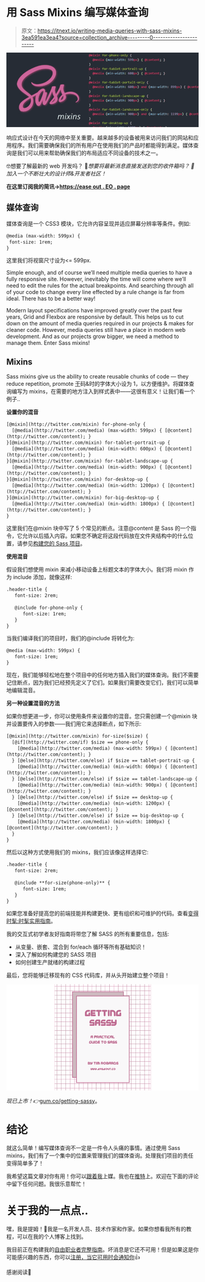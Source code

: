 # 用 Sass Mixins 编写媒体查询

> 原文：<https://itnext.io/writing-media-queries-with-sass-mixins-3ea591ea3ea4?source=collection_archive---------0----------------------->

![](img/34bf2db2d28df2a06899f82414ffe744.png)

响应式设计在今天的网络中至关重要。越来越多的设备被用来访问我们的网站和应用程序。我们需要确保我们的所有用户在使用我们的产品时都能得到满足。媒体查询是我们可以用来帮助确保我们的布局适应不同设备的技术之一。

🤓想要了解最新的 web 开发吗？
🚀*想要将最新消息直接发送到您的收件箱吗？
🎉加入一个不断壮大的设计师&开发者社区！*

**在这里订阅我的简讯→**[**https://ease out . EO . page**](https://easeout.eo.page/)

## 媒体查询

媒体查询是一个 CSS3 模块，它允许内容呈现并适应屏幕分辨率等条件。例如:

```
@media (max-width: 599px) {
 font-size: 1rem;
}
```

这里我们将视窗尺寸设为<= 599px.

Simple enough, and of course we’ll need multiple media queries to have a fully responsive site. However, inevitably the time will come where we’ll need to edit the rules for the actual breakpoints. And searching through all of your code to change every line effected by a rule change is far from ideal. There has to be a better way!

Modern layout specifications have improved greatly over the past few years, Grid and Flexbox are responsive by default. This helps us to cut down on the amount of media queries required in our projects & makes for cleaner code. However, media queries still have a place in modern web development. And as our projects grow bigger, we need a method to manage them. Enter Sass mixins!

## Mixins

Sass mixins give us the ability to create reusable chunks of code — they reduce repetition, promote [干](https://dzone.com/articles/is-your-code-dry-or-wet)码&时的字体大小设为 1，以方便维护。将媒体查询编写为 mixins，在需要的地方注入到样式表中——这很有意义！让我们看一个例子..

**设置你的混音**

```
[@mixin](http://twitter.com/mixin) for-phone-only {
  [@media](http://twitter.com/media) (max-width: 599px) { [@content](http://twitter.com/content); }
}[@mixin](http://twitter.com/mixin) for-tablet-portrait-up {
  [@media](http://twitter.com/media) (min-width: 600px) { [@content](http://twitter.com/content); }
}[@mixin](http://twitter.com/mixin) for-tablet-landscape-up {
  [@media](http://twitter.com/media) (min-width: 900px) { [@content](http://twitter.com/content); }
}[@mixin](http://twitter.com/mixin) for-desktop-up {
  [@media](http://twitter.com/media) (min-width: 1200px) { [@content](http://twitter.com/content); }
}[@mixin](http://twitter.com/mixin) for-big-desktop-up {
  [@media](http://twitter.com/media) (min-width: 1800px) { [@content](http://twitter.com/content); }
}
```

这里我们在@mixin 块中写了 5 个常见的断点。注意@content 是 Sass 的一个指令，它允许以后插入内容。如果您不确定将这段代码放在文件夹结构中的什么位置，请参见[构建您的 Sass 项目](https://medium.com/@timothyrobards/structuring-your-sass-projects-c8d41fa55ed4)。

**使用混音**

假设我们想使用 mixin 来减小移动设备上标题文本的字体大小。我们将 mixin 作为 include 添加，就像这样:

```
.header-title {  
   font-size: 2rem;  

   @include for-phone-only {    
      font-size: 1rem; 
   }
}
```

当我们编译我们的项目时，我们的@include 将转化为:

```
@media (max-width: 599px) {
   font-size: 1rem;
}
```

现在，我们能够轻松地在整个项目中的任何地方插入我们的媒体查询。我们不需要记住断点，因为我们已经预先定义了它们。如果我们需要改变它们，我们可以简单地编辑混音。

**另一种设置混音的方法**

如果你想更进一步，你可以使用条件来设置你的混音。您只需创建一个@mixin 块并设置要传入的参数——我们用它来选择断点，如下所示:

```
[@mixin](http://twitter.com/mixin) for-size($size) {
  [@if](http://twitter.com/if) $size == phone-only {
    [@media](http://twitter.com/media) (max-width: 599px) { [@content](http://twitter.com/content); }
  } [@else](http://twitter.com/else) if $size == tablet-portrait-up {
    [@media](http://twitter.com/media) (min-width: 600px) { [@content](http://twitter.com/content); }
  } [@else](http://twitter.com/else) if $size == tablet-landscape-up {
    [@media](http://twitter.com/media) (min-width: 900px) { [@content](http://twitter.com/content); }
  } [@else](http://twitter.com/else) if $size == desktop-up {
    [@media](http://twitter.com/media) (min-width: 1200px) { [@content](http://twitter.com/content); }
  } [@else](http://twitter.com/else) if $size == big-desktop-up {
    [@media](http://twitter.com/media) (min-width: 1800px) { [@content](http://twitter.com/content); }
  }
}
```

然后以这种方式使用我们的 mixins，我们应该像这样选择它:

```
.header-title {  
   font-size: 2rem;  

   @include **for-size(phone-only)** {    
      font-size: 1rem; 
   }
}
```

如果您准备好提高您的前端技能并构建更快、更有组织和可维护的代码。查看[变得时髦:时髦实用指南](https://gum.co/getting-sassy)。

我的交互式初学者友好指南将带您了解 SASS 的所有重要信息，包括:

*   从变量、嵌套、混合到 for/each 循环等所有基础知识！
*   深入了解如何构建您的 SASS 项目
*   如何创建生产就绪的构建过程

最后，您将能够迁移现有的 CSS 代码库，并从头开始建立整个项目！

![](img/9a58b525327ed3868b4fcb14ae04647a.png)

*现已上市！👉*[gum.co/getting-sassy](https://gum.co/getting-sassy)。

# 结论

就这么简单！编写媒体查询不一定是一件令人头痛的事情。通过使用 Sass mixins，我们有了一个集中的位置来管理我们的媒体查询。处理我们项目的责任变得简单多了！

我希望这篇文章对你有用！你可以[跟着我](https://medium.com/@timothyrobards)上媒。我也在[推特](https://twitter.com/easeoutco)上。欢迎在下面的评论中留下任何问题。我很乐意帮忙！

# 关于我的一点点..

嘿，我是提姆！👋我是一名开发人员、技术作家和作家。如果你想看我所有的教程，可以在我的个人博客上找到。

我目前正在构建我的[自由职业者完整指南](http://www.easeout.co/freelance)。坏消息是它还不可用！但是如果这是你可能感兴趣的东西，你可以[注册，当它可用时会通知你](https://easeout.eo.page/news)👍

感谢阅读🎉